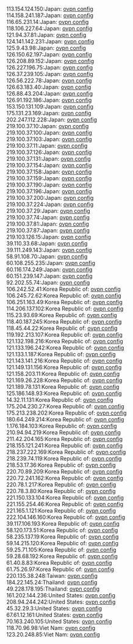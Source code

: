 113.154.124.150:Japan: [ovpn config](vpn/113_154_124_150.ovpn)  
114.158.241.187:Japan: [ovpn config](vpn/114_158_241_187.ovpn)  
116.65.231.14:Japan: [ovpn config](vpn/116_65_231_14.ovpn)  
118.106.227.64:Japan: [ovpn config](vpn/118_106_227_64.ovpn)  
121.94.37.81:Japan: [ovpn config](vpn/121_94_37_81.ovpn)  
124.141.142.231:Japan: [ovpn config](vpn/124_141_142_231.ovpn)  
125.9.43.98:Japan: [ovpn config](vpn/125_9_43_98.ovpn)  
126.150.62.197:Japan: [ovpn config](vpn/126_150_62_197.ovpn)  
126.208.89.152:Japan: [ovpn config](vpn/126_208_89_152.ovpn)  
126.227.196.75:Japan: [ovpn config](vpn/126_227_196_75.ovpn)  
126.37.239.105:Japan: [ovpn config](vpn/126_37_239_105.ovpn)  
126.56.222.78:Japan: [ovpn config](vpn/126_56_222_78.ovpn)  
126.63.183.40:Japan: [ovpn config](vpn/126_63_183_40.ovpn)  
126.88.43.204:Japan: [ovpn config](vpn/126_88_43_204.ovpn)  
126.91.192.186:Japan: [ovpn config](vpn/126_91_192_186.ovpn)  
153.150.131.109:Japan: [ovpn config](vpn/153_150_131_109.ovpn)  
175.131.23.169:Japan: [ovpn config](vpn/175_131_23_169.ovpn)  
202.247.112.228:Japan: [ovpn config](vpn/202_247_112_228.ovpn)  
219.100.37.10:Japan: [ovpn config](vpn/219_100_37_10.ovpn)  
219.100.37.100:Japan: [ovpn config](vpn/219_100_37_100.ovpn)  
219.100.37.103:Japan: [ovpn config](vpn/219_100_37_103.ovpn)  
219.100.37.11:Japan: [ovpn config](vpn/219_100_37_11.ovpn)  
219.100.37.126:Japan: [ovpn config](vpn/219_100_37_126.ovpn)  
219.100.37.131:Japan: [ovpn config](vpn/219_100_37_131.ovpn)  
219.100.37.154:Japan: [ovpn config](vpn/219_100_37_154.ovpn)  
219.100.37.158:Japan: [ovpn config](vpn/219_100_37_158.ovpn)  
219.100.37.159:Japan: [ovpn config](vpn/219_100_37_159.ovpn)  
219.100.37.190:Japan: [ovpn config](vpn/219_100_37_190.ovpn)  
219.100.37.196:Japan: [ovpn config](vpn/219_100_37_196.ovpn)  
219.100.37.200:Japan: [ovpn config](vpn/219_100_37_200.ovpn)  
219.100.37.224:Japan: [ovpn config](vpn/219_100_37_224.ovpn)  
219.100.37.29:Japan: [ovpn config](vpn/219_100_37_29.ovpn)  
219.100.37.74:Japan: [ovpn config](vpn/219_100_37_74.ovpn)  
219.100.37.81:Japan: [ovpn config](vpn/219_100_37_81.ovpn)  
219.100.37.87:Japan: [ovpn config](vpn/219_100_37_87.ovpn)  
219.103.126.15:Japan: [ovpn config](vpn/219_103_126_15.ovpn)  
39.110.33.68:Japan: [ovpn config](vpn/39_110_33_68.ovpn)  
39.111.249.143:Japan: [ovpn config](vpn/39_111_249_143.ovpn)  
58.91.108.70:Japan: [ovpn config](vpn/58_91_108_70.ovpn)  
60.108.255.235:Japan: [ovpn config](vpn/60_108_255_235.ovpn)  
60.116.174.249:Japan: [ovpn config](vpn/60_116_174_249.ovpn)  
60.151.239.147:Japan: [ovpn config](vpn/60_151_239_147.ovpn)  
92.202.55.74:Japan: [ovpn config](vpn/92_202_55_74.ovpn)  
106.242.52.41:Korea Republic of: [ovpn config](vpn/106_242_52_41.ovpn)  
106.245.72.62:Korea Republic of: [ovpn config](vpn/106_245_72_62.ovpn)  
106.251.163.49:Korea Republic of: [ovpn config](vpn/106_251_163_49.ovpn)  
114.206.137.102:Korea Republic of: [ovpn config](vpn/114_206_137_102.ovpn)  
115.23.93.69:Korea Republic of: [ovpn config](vpn/115_23_93_69.ovpn)  
118.40.187.245:Korea Republic of: [ovpn config](vpn/118_40_187_245.ovpn)  
118.45.44.22:Korea Republic of: [ovpn config](vpn/118_45_44_22.ovpn)  
119.192.213.107:Korea Republic of: [ovpn config](vpn/119_192_213_107.ovpn)  
121.132.198.216:Korea Republic of: [ovpn config](vpn/121_132_198_216.ovpn)  
121.133.196.242:Korea Republic of: [ovpn config](vpn/121_133_196_242.ovpn)  
121.133.1.187:Korea Republic of: [ovpn config](vpn/121_133_1_187.ovpn)  
121.143.141.216:Korea Republic of: [ovpn config](vpn/121_143_141_216.ovpn)  
121.149.131.156:Korea Republic of: [ovpn config](vpn/121_149_131_156.ovpn)  
121.158.203.11:Korea Republic of: [ovpn config](vpn/121_158_203_11.ovpn)  
121.169.26.228:Korea Republic of: [ovpn config](vpn/121_169_26_228.ovpn)  
121.189.78.131:Korea Republic of: [ovpn config](vpn/121_189_78_131.ovpn)  
125.186.148.93:Korea Republic of: [ovpn config](vpn/125_186_148_93.ovpn)  
14.32.11.131:Korea Republic of: [ovpn config](vpn/14_32_11_131.ovpn)  
175.204.230.27:Korea Republic of: [ovpn config](vpn/175_204_230_27.ovpn)  
175.213.238.202:Korea Republic of: [ovpn config](vpn/175_213_238_202.ovpn)  
180.64.249.214:Korea Republic of: [ovpn config](vpn/180_64_249_214.ovpn)  
1.176.184.103:Korea Republic of: [ovpn config](vpn/1_176_184_103.ovpn)  
210.94.94.219:Korea Republic of: [ovpn config](vpn/210_94_94_219.ovpn)  
211.42.204.165:Korea Republic of: [ovpn config](vpn/211_42_204_165.ovpn)  
218.155.121.241:Korea Republic of: [ovpn config](vpn/218_155_121_241.ovpn)  
218.237.222.169:Korea Republic of: [ovpn config](vpn/218_237_222_169.ovpn)  
218.239.74.119:Korea Republic of: [ovpn config](vpn/218_239_74_119.ovpn)  
218.53.17.36:Korea Republic of: [ovpn config](vpn/218_53_17_36.ovpn)  
220.70.89.209:Korea Republic of: [ovpn config](vpn/220_70_89_209.ovpn)  
220.72.241.162:Korea Republic of: [ovpn config](vpn/220_72_241_162.ovpn)  
220.78.1.217:Korea Republic of: [ovpn config](vpn/220_78_1_217.ovpn)  
220.78.3.80:Korea Republic of: [ovpn config](vpn/220_78_3_80.ovpn)  
221.150.133.104:Korea Republic of: [ovpn config](vpn/221_150_133_104.ovpn)  
221.155.254.46:Korea Republic of: [ovpn config](vpn/221_155_254_46.ovpn)  
221.165.1.121:Korea Republic of: [ovpn config](vpn/221_165_1_121.ovpn)  
222.104.146.160:Korea Republic of: [ovpn config](vpn/222_104_146_160.ovpn)  
39.117.106.193:Korea Republic of: [ovpn config](vpn/39_117_106_193.ovpn)  
58.120.173.51:Korea Republic of: [ovpn config](vpn/58_120_173_51.ovpn)  
58.235.137.19:Korea Republic of: [ovpn config](vpn/58_235_137_19.ovpn)  
59.14.215.120:Korea Republic of: [ovpn config](vpn/59_14_215_120.ovpn)  
59.25.71.105:Korea Republic of: [ovpn config](vpn/59_25_71_105.ovpn)  
59.28.68.192:Korea Republic of: [ovpn config](vpn/59_28_68_192.ovpn)  
61.40.8.83:Korea Republic of: [ovpn config](vpn/61_40_8_83.ovpn)  
61.75.26.97:Korea Republic of: [ovpn config](vpn/61_75_26_97.ovpn)  
220.135.38.248:Taiwan: [ovpn config](vpn/220_135_38_248.ovpn)  
184.22.145.24:Thailand: [ovpn config](vpn/184_22_145_24.ovpn)  
49.228.178.195:Thailand: [ovpn config](vpn/49_228_178_195.ovpn)  
161.202.144.236:United States: [ovpn config](vpn/161_202_144_236.ovpn)  
208.94.244.242:United States: [ovpn config](vpn/208_94_244_242.ovpn)  
45.32.29.3:United States: [ovpn config](vpn/45_32_29_3.ovpn)  
67.61.12.161:United States: [ovpn config](vpn/67_61_12_161.ovpn)  
70.163.240.105:United States: [ovpn config](vpn/70_163_240_105.ovpn)  
118.70.96.98:Viet Nam: [ovpn config](vpn/118_70_96_98.ovpn)  
123.20.248.85:Viet Nam: [ovpn config](vpn/123_20_248_85.ovpn)  
